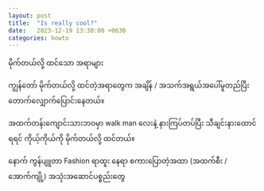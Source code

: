 ```yaml
---
layout: post
title:  "Is really cool?"
date:   2023-12-19 13:30:00 +0630
categories: howto
---
```

မိုက်တယ်လို့ ထင်သော အရာများ

ကျွန်တော် မိုက်တယ်လို့ ထင်တဲ့အရာတွေက အချိန် / အသက်အရွယ်အပေါ်မူတည်ပြီး တောက်လျှောက်ပြောင်းနေတယ်။

အထက်တန်းကျောင်းသားဘဝမှာ walk man လေးနဲ့ နားကြပ်တပ်ပြီး သီချင်းနားထောင်ရရင် ကိုယ့်ကိုယ်ကို မိုက်တယ်လို့ ထင်တယ်။

နောက် ကွန်ပျူတာ
Fashion
ရာထူး နေရာ
စကားပြောတဲ့အထာ (အထက်စီး / အောက်ကျို့)
အသုံးအဆောင်ပစ္စည်းတွေ
